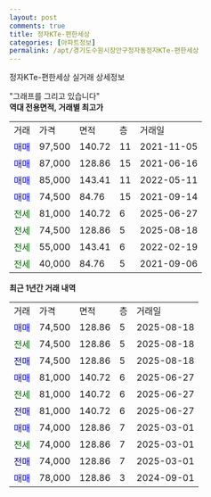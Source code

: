 ```yaml
---
layout: post
comments: true
title: 정자KTe-편한세상
categories: [아파트정보]
permalink: /apt/경기도수원시장안구정자동정자KTe-편한세상
---
```


정자KTe-편한세상 실거래 상세정보

<script type="text/javascript">
  google.charts.load('current', {'packages':['line', 'corechart']});
  google.charts.setOnLoadCallback(drawChart);

  function drawChart() {
    var data = new google.visualization.DataTable();
    data.addColumn('date', '거래일');
    data.addColumn('number', "매매");
    data.addColumn('number', "전세");
    data.addColumn('number', "전매");

    data.addRows([[new Date(Date.parse("2025-08-18")), 74500, null, null], [new Date(Date.parse("2025-08-18")), null, 74500, null], [new Date(Date.parse("2025-08-18")), null, null, 74500], [new Date(Date.parse("2025-06-27")), 81000, null, null], [new Date(Date.parse("2025-06-27")), null, 81000, null], [new Date(Date.parse("2025-06-27")), null, null, 81000], [new Date(Date.parse("2025-03-01")), 74000, null, null], [new Date(Date.parse("2025-03-01")), null, 74000, null], [new Date(Date.parse("2025-03-01")), null, null, 74000], [new Date(Date.parse("2024-09-01")), 78000, null, null]]);

    var options = {
      hAxis: {
        format: 'yyyy/MM/dd'
      },    
      lineWidth: 0,
      pointsVisible: true,    
      title: '최근 1년간 유형별 실거래가 분포',
      legend: { position: 'bottom' }
    };

    var formatter = new google.visualization.NumberFormat({pattern:'###,###'} );
    formatter.format(data, 1);
    formatter.format(data, 2);
    
    setTimeout(function() {
        var chart = new google.visualization.LineChart(document.getElementById('columnchart_material'));
        chart.draw(data, (options));
        document.getElementById('loading').style.display = 'none';
    }, 200);
  }
</script>


<div id="loading" style="z-index:20; display: block; margin-left: 0px">"그래프를 그리고 있습니다"</div>
<div id="columnchart_material" style="width: 95%; margin-left: 0px; display: block"></div>
<!-- contents start -->
<b>역대 전용면적, 거래별 최고가</b>
<table class="sortable">
    <tr>
      <td>거래</td>
      <td>가격</td>
      <td>면적</td>
      <td>층</td>
      <td>거래일</td>
    </tr>
        <tr>
          <td><a style="color: blue">매매</a></td>
          <td>97,500</td>
          <td>140.72</td>
          <td>11</td>
          <td>2021-11-05</td>
        </tr>            <tr>
          <td><a style="color: blue">매매</a></td>
          <td>87,000</td>
          <td>128.86</td>
          <td>15</td>
          <td>2021-06-16</td>
        </tr>            <tr>
          <td><a style="color: blue">매매</a></td>
          <td>85,000</td>
          <td>143.41</td>
          <td>11</td>
          <td>2022-05-11</td>
        </tr>            <tr>
          <td><a style="color: blue">매매</a></td>
          <td>74,500</td>
          <td>84.76</td>
          <td>15</td>
          <td>2021-09-14</td>
        </tr>        
        <tr>
              <td><a style="color: darkgreen">전세</a></td>
              <td>81,000</td>
              <td>140.72</td>
              <td>6</td>
              <td>2025-06-27</td>
            </tr>            <tr>
              <td><a style="color: darkgreen">전세</a></td>
              <td>74,500</td>
              <td>128.86</td>
              <td>5</td>
              <td>2025-08-18</td>
            </tr>            <tr>
              <td><a style="color: darkgreen">전세</a></td>
              <td>55,000</td>
              <td>143.41</td>
              <td>6</td>
              <td>2022-02-19</td>
            </tr>            <tr>
              <td><a style="color: darkgreen">전세</a></td>
              <td>40,000</td>
              <td>84.76</td>
              <td>5</td>
              <td>2021-09-06</td>
            </tr>        
    
</table>

<b>최근 1년간 거래 내역</b>

<table class="sortable">
    <tr>
      <td>거래</td>
      <td>가격</td>
      <td>면적</td>
      <td>층</td>
      <td>거래일</td>
    </tr>
    <tr>
      <td><a style="color: blue">매매</a></td>
      <td>74,500</td>
      <td>128.86</td>
      <td>5</td>
      <td>2025-08-18</td>
    </tr>          <tr>
      <td><a style="color: darkgreen">전세</a></td>
      <td>74,500</td>
      <td>128.86</td>
      <td>5</td>
      <td>2025-08-18</td>
    </tr>          <tr>
      <td><a style="color: darkblue">전매</a></td>
      <td>74,500</td>
      <td>128.86</td>
      <td>5</td>
      <td>2025-08-18</td>
    </tr>          <tr>
      <td><a style="color: blue">매매</a></td>
      <td>81,000</td>
      <td>140.72</td>
      <td>6</td>
      <td>2025-06-27</td>
    </tr>          <tr>
      <td><a style="color: darkgreen">전세</a></td>
      <td>81,000</td>
      <td>140.72</td>
      <td>6</td>
      <td>2025-06-27</td>
    </tr>          <tr>
      <td><a style="color: darkblue">전매</a></td>
      <td>81,000</td>
      <td>140.72</td>
      <td>6</td>
      <td>2025-06-27</td>
    </tr>          <tr>
      <td><a style="color: blue">매매</a></td>
      <td>74,000</td>
      <td>128.86</td>
      <td>7</td>
      <td>2025-03-01</td>
    </tr>          <tr>
      <td><a style="color: darkgreen">전세</a></td>
      <td>74,000</td>
      <td>128.86</td>
      <td>7</td>
      <td>2025-03-01</td>
    </tr>          <tr>
      <td><a style="color: darkblue">전매</a></td>
      <td>74,000</td>
      <td>128.86</td>
      <td>7</td>
      <td>2025-03-01</td>
    </tr>          <tr>
      <td><a style="color: blue">매매</a></td>
      <td>78,000</td>
      <td>128.86</td>
      <td>3</td>
      <td>2024-09-01</td>
    </tr>      </table>
<!-- contents end -->    

